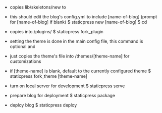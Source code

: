 * copies lib/skeletons/new to <path-to-blog>
* this should edit the blog's config.yml to include [name-of-blog] (prompt for [name-of-blog] if blank)
$ staticpress new <path-to-blog> [name-of-blog]
$ cd <path-to-blog>

* copies <plugin-name> into <path-to-blog>/plugins/
$ staticpress fork_plugin <plugin-name>

* setting the theme is done in the main config file, this command is optional and
* just copies the theme's file into <path-to-blog>/themes/[theme-name] for customizations
* if [theme-name] is blank, default to the currently configured theme
$ staticpress fork_theme [theme-name]

* turn on local server for development
$ staticpress serve

* prepare blog for deployment
$ staticpress package

* deploy blog
$ staticpress deploy

